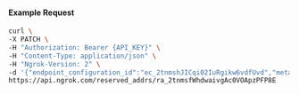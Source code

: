 <!-- Code generated for API Clients. DO NOT EDIT. -->

#### Example Request

```bash
curl \
-X PATCH \
-H "Authorization: Bearer {API_KEY}" \
-H "Content-Type: application/json" \
-H "Ngrok-Version: 2" \
-d '{"endpoint_configuration_id":"ec_2tnmshJICqi02IuRgikw6vdfUvd","metadata":"{\"proto\": \"ssh\"}"}' \
https://api.ngrok.com/reserved_addrs/ra_2tnmsfWhdwaivgAc0VOApzPFP8E
```

